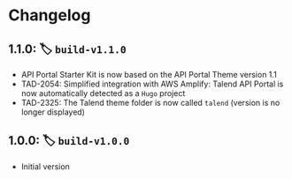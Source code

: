 <!--
  NOTICE: Copyright 2021 Talend SA, Talend, Inc., and affiliates. All Rights Reserved. Customer’s use of the software contained herein is subject to the terms and conditions of the Agreement between Customer and Talend.
-->

# Changelog

## 1.1.0: :label: `build-v1.1.0`
  * API Portal Starter Kit is now based on the API Portal Theme version 1.1
  * TAD-2054: Simplified integration with AWS Amplify: Talend API Portal is now automatically detected as a `Hugo` project
  * TAD-2325: The Talend theme folder is now called `talend` (version is no longer displayed)

## 1.0.0: :label: `build-v1.0.0`
  * Initial version
